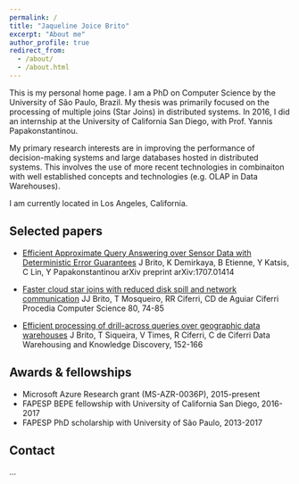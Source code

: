 ```yaml
---
permalink: /
title: "Jaqueline Joice Brito"
excerpt: "About me"
author_profile: true
redirect_from:
  - /about/
  - /about.html
---
```


This is my personal home page. I am a PhD on Computer Science by the University of São Paulo, Brazil. My thesis was primarily focused on the processing of multiple joins (Star Joins) in distributed systems. In 2016, I did an internship at the University of California San Diego, with Prof. Yannis Papakonstantinou.

My primary research interests are in improving the performance of decision-making systems and large databases hosted in distributed systems. This involves the use of more recent technologies in combinaiton with well established concepts and technologies (e.g. OLAP in Data Warehouses).

I am currently located in Los Angeles, California.



## Selected papers

* [Efficient Approximate Query Answering over Sensor Data with Deterministic Error Guarantees](.)
J Brito, K Demirkaya, B Etienne, Y Katsis, C Lin, Y Papakonstantinou
arXiv preprint arXiv:1707.01414

* [Faster cloud star joins with reduced disk spill and network communication](https://www.researchgate.net/publication/299426537_Faster_cloud_Star_Joins_with_reduced_disk_spill_and_network_communication)
JJ Brito, T Mosqueiro, RR Ciferri, CD de Aguiar Ciferri
Procedia Computer Science 80, 74-85

* [Efficient processing of drill-across queries over geographic data warehouses](https://www.researchgate.net/publication/220802447_Efficient_Processing_of_Drill-across_Queries_over_Geographic_Data_Warehouses)
J Brito, T Siqueira, V Times, R Ciferri, C de Ciferri
Data Warehousing and Knowledge Discovery, 152-166


## Awards & fellowships

* Microsoft Azure Research grant (MS-AZR-0036P), 2015-present
* FAPESP BEPE fellowship with University of California San Diego, 2016-2017
* FAPESP PhD scholarship with University of São Paulo, 2013-2017


## Contact

...

<!-- -->
